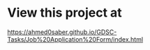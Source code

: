 # View this project at
https://ahmed0saber.github.io/GDSC-Tasks/Job%20Application%20Form/index.html
